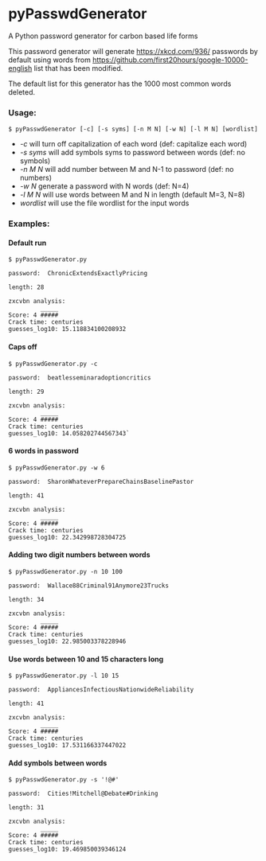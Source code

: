 # pyPasswdGenerator
A Python password generator for carbon based life forms 

This password generator will generate https://xkcd.com/936/ passwords by default using words from https://github.com/first20hours/google-10000-english list that has been modified.

The default list for this generator has the 1000 most common words deleted.

### Usage:

`$ pyPasswdGenerator [-c] [-s syms] [-n M N] [-w N] [-l M N] [wordlist]`

* _-c_ will turn off capitalization of each word (def: capitalize each word)
* _-s syms_ will add symbols syms to password between words (def: no symbols)
* _-n M N_ will add number between M and N-1 to password (def: no numbers)
* _-w N_ generate a password with N words (def: N=4)
* _-l M N_ will use words between M and N in length (default M=3, N=8)
* _wordlist_ will use the file wordlist for the input words

### Examples:

#### Default run
```
$ pyPasswdGenerator.py

password:  ChronicExtendsExactlyPricing

length: 28

zxcvbn analysis:
         _____
Score: 4 #####
Crack time: centuries
guesses_log10: 15.118834100208932
```

#### Caps off
```
$ pyPasswdGenerator.py -c

password:  beatlesseminaradoptioncritics

length: 29

zxcvbn analysis:
         _____
Score: 4 #####
Crack time: centuries
guesses_log10: 14.058202744567343`
```

#### 6 words in password
```
$ pyPasswdGenerator.py -w 6

password:  SharonWhateverPrepareChainsBaselinePastor

length: 41

zxcvbn analysis:
         _____
Score: 4 #####
Crack time: centuries
guesses_log10: 22.342998728304725
```

#### Adding two digit numbers between words
```
$ pyPasswdGenerator.py -n 10 100

password:  Wallace88Criminal91Anymore23Trucks

length: 34

zxcvbn analysis:
         _____
Score: 4 #####
Crack time: centuries
guesses_log10: 22.985003378228946
```

#### Use words between 10 and 15 characters long
```
$ pyPasswdGenerator.py -l 10 15

password:  AppliancesInfectiousNationwideReliability

length: 41

zxcvbn analysis:
         _____
Score: 4 #####
Crack time: centuries
guesses_log10: 17.531166337447022
```

#### Add symbols between words
```
$ pyPasswdGenerator.py -s '!@#'

password:  Cities!Mitchell@Debate#Drinking

length: 31

zxcvbn analysis:
         _____
Score: 4 #####
Crack time: centuries
guesses_log10: 19.469850039346124
```
